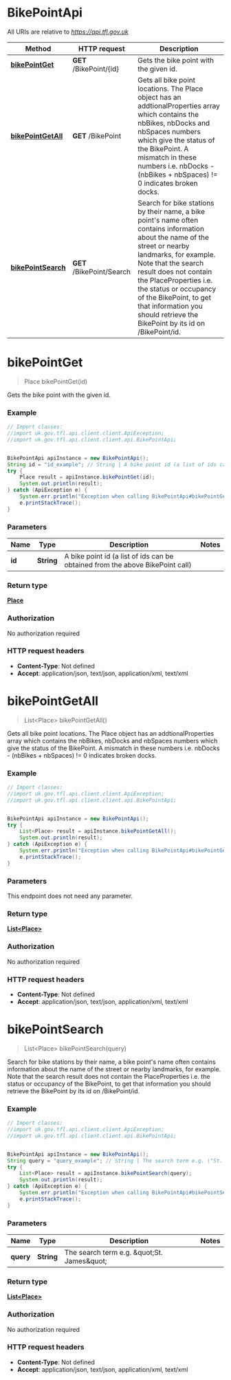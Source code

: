 # BikePointApi

All URIs are relative to *https://api.tfl.gov.uk*

Method | HTTP request | Description
------------- | ------------- | -------------
[**bikePointGet**](BikePointApi.md#bikePointGet) | **GET** /BikePoint/{id} | Gets the bike point with the given id.
[**bikePointGetAll**](BikePointApi.md#bikePointGetAll) | **GET** /BikePoint | Gets all bike point locations. The Place object has an addtionalProperties array which contains the nbBikes, nbDocks and nbSpaces              numbers which give the status of the BikePoint. A mismatch in these numbers i.e. nbDocks - (nbBikes + nbSpaces) !&#x3D; 0 indicates broken docks.
[**bikePointSearch**](BikePointApi.md#bikePointSearch) | **GET** /BikePoint/Search | Search for bike stations by their name, a bike point&#39;s name often contains information about the name of the street              or nearby landmarks, for example. Note that the search result does not contain the PlaceProperties i.e. the status              or occupancy of the BikePoint, to get that information you should retrieve the BikePoint by its id on /BikePoint/id.


<a name="bikePointGet"></a>
# **bikePointGet**
> Place bikePointGet(id)

Gets the bike point with the given id.

### Example
```java
// Import classes:
//import uk.gov.tfl.api.client.client.ApiException;
//import uk.gov.tfl.api.client.client.api.BikePointApi;


BikePointApi apiInstance = new BikePointApi();
String id = "id_example"; // String | A bike point id (a list of ids can be obtained from the above BikePoint call)
try {
    Place result = apiInstance.bikePointGet(id);
    System.out.println(result);
} catch (ApiException e) {
    System.err.println("Exception when calling BikePointApi#bikePointGet");
    e.printStackTrace();
}
```

### Parameters

Name | Type | Description  | Notes
------------- | ------------- | ------------- | -------------
 **id** | **String**| A bike point id (a list of ids can be obtained from the above BikePoint call) |

### Return type

[**Place**](Place.md)

### Authorization

No authorization required

### HTTP request headers

 - **Content-Type**: Not defined
 - **Accept**: application/json, text/json, application/xml, text/xml

<a name="bikePointGetAll"></a>
# **bikePointGetAll**
> List&lt;Place&gt; bikePointGetAll()

Gets all bike point locations. The Place object has an addtionalProperties array which contains the nbBikes, nbDocks and nbSpaces              numbers which give the status of the BikePoint. A mismatch in these numbers i.e. nbDocks - (nbBikes + nbSpaces) !&#x3D; 0 indicates broken docks.

### Example
```java
// Import classes:
//import uk.gov.tfl.api.client.client.ApiException;
//import uk.gov.tfl.api.client.client.api.BikePointApi;


BikePointApi apiInstance = new BikePointApi();
try {
    List<Place> result = apiInstance.bikePointGetAll();
    System.out.println(result);
} catch (ApiException e) {
    System.err.println("Exception when calling BikePointApi#bikePointGetAll");
    e.printStackTrace();
}
```

### Parameters
This endpoint does not need any parameter.

### Return type

[**List&lt;Place&gt;**](Place.md)

### Authorization

No authorization required

### HTTP request headers

 - **Content-Type**: Not defined
 - **Accept**: application/json, text/json, application/xml, text/xml

<a name="bikePointSearch"></a>
# **bikePointSearch**
> List&lt;Place&gt; bikePointSearch(query)

Search for bike stations by their name, a bike point&#39;s name often contains information about the name of the street              or nearby landmarks, for example. Note that the search result does not contain the PlaceProperties i.e. the status              or occupancy of the BikePoint, to get that information you should retrieve the BikePoint by its id on /BikePoint/id.

### Example
```java
// Import classes:
//import uk.gov.tfl.api.client.client.ApiException;
//import uk.gov.tfl.api.client.client.api.BikePointApi;


BikePointApi apiInstance = new BikePointApi();
String query = "query_example"; // String | The search term e.g. \"St. James\"
try {
    List<Place> result = apiInstance.bikePointSearch(query);
    System.out.println(result);
} catch (ApiException e) {
    System.err.println("Exception when calling BikePointApi#bikePointSearch");
    e.printStackTrace();
}
```

### Parameters

Name | Type | Description  | Notes
------------- | ------------- | ------------- | -------------
 **query** | **String**| The search term e.g. \&quot;St. James\&quot; |

### Return type

[**List&lt;Place&gt;**](Place.md)

### Authorization

No authorization required

### HTTP request headers

 - **Content-Type**: Not defined
 - **Accept**: application/json, text/json, application/xml, text/xml

